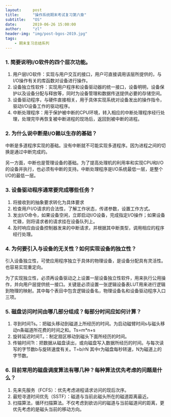 ```yaml
---
layout:     post
title:      "操作系统期末考试复习第六章"
subtitle:   "OS"
date:       2019-06-26 15:00:00
author:     "zl"
header-img: "img/post-bgos-2019.jpg"
tags:
    - 期末复习总结系列
---
```



### 1. 简要说明I/O软件的四个层次功能。
1. 用户层I/O软件：实现与用户交互的接口，用户可直接调用该层所提供的，与I/O操作有关的库函数对设备进行操作。
2. 设备独立性软件：实现用户程序和设备驱动器的统一接口，设备明明，设备保护以及设备分配与释放等，同时为设备管理和数据传送提供必要的存储空间。
3. 设备驱动程序，与硬件直接相关，用于具体实现系统对设备发出的操作指令，驱动I/O设备工作的驱动程序。
4. 中断处理程序：用于保护被中断的CPU环境，转入相应的中断处理程序经行处理，处理完毕再恢复被中断进程的现场后，返回到被中断的进程。
   
### 2. 为什么说中断是I/O赖以生存的基础？
中断是多道程序实现的基础。没有中断就不可能实现多道程序。因为进程之间的切换是通过中断完成的。

另一方面，中断也是管理设备的基础。为了提高处理机的利用率和实现CPU和I/O的设备并执行，也必须有中断的支持。中断处理程序是I/O系统最低一层，是整个I/O的最低一层。

### 3. 设备驱动程序通常要完成哪些任务？
1. 将接收到的抽象要求转化为具体要求
2. 检查用户I/O请求的合法性，了解工作状态，传递参数，设置工作方式。
3. 发出I/O命令，如果设备空闲，立即启动I/O设备，完成指定I/O操作；如果设备忙碌，则将请求者的请求挂在设备队列上。
4. 及时响应由设备控制器发来的中断请求，并根据其中断类型，调用相应的程序经行处理。
   
### 4. 为何要引入与设备的无关性？如何实现设备的独立性？

引入设备独立性，可使应用程序独立于具体的物理设备，是设备分配具有灵活性。也容易实现重定向。

为了实现独立性，必须再设备驱动之上设置一层设备独立性软件，用来执行公用操作，并向用户层提供统一接口。关键是必须设置一张逻辑设备表LUT用来进行逻辑到物理的映射。其中每个表目中包含逻辑设备名，物理设备名和设备驱动程序入口三项。
### 5. 磁盘访问时间由哪几部分组成？每部分时间应如何计算？
1. 寻到时间Ts。：把磁头移动到磁道上所经历的时间。为启动磁臂时间s与磁头移动n条磁道所花费的时间之和。Ts=m*n+s
2. 旋转延迟时间T。：制定扇区移动到磁头下面所经历的时间。
3. 传输时间Tt：把数据从磁盘读出，或向磁盘写入数据所经历的时间。与每次读写的字节数b与旋转速度有关。T=b/rN 其中r为磁盘每秒转速，N为磁道上的字节数。
   
### 6. 目前常用的磁盘调度算法有哪几种？每种算法优先考虑的问题是什么？
1. 先来先服务（FCFS）：优先考虑进程请求访问的现后次序。
2. 最短寻道时间优先（SSTF）：磁道与当前此磁头所在的磁道距离最近。
3. 扫描算法，循环扫描算法。不仅考虑到欲访问的磁道与当前磁道间的距离，更优先考虑的是磁头当前的移动方向。